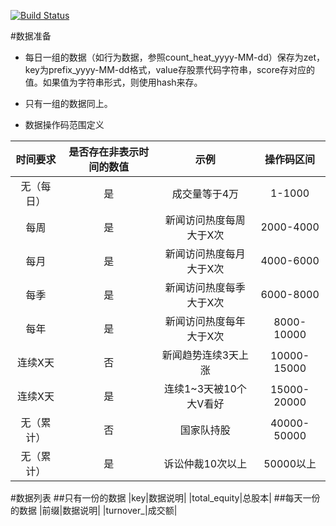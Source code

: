 [![Build Status](https://travis-ci.org/ysrotciv/backtesting.svg?branch=master)](https://travis-ci.org/ysrotciv/backtesting)

#数据准备
* 每日一组的数据（如行为数据，参照count_heat_yyyy-MM-dd）保存为zet，key为prefix_yyyy-MM-dd格式，value存股票代码字符串，score存对应的值。如果值为字符串形式，则使用hash来存。
* 只有一组的数据同上。

* 数据操作码范围定义

|时间要求|是否存在非表示时间的数值|示例|操作码区间|
|:---:|:---:|:---:|:---:|
|无（每日）|是|成交量等于4万|1-1000|
|每周|是|新闻访问热度每周大于X次|2000-4000|
|每月|是|新闻访问热度每月大于X次|4000-6000|
|每季|是|新闻访问热度每季大于X次|6000-8000|
|每年|是|新闻访问热度每年大于X次|8000-10000|
|连续X天|否|新闻趋势连续3天上涨|10000-15000|
|连续X天|是|连续1~3天被10个大V看好|15000-20000|
|无（累计）|否|国家队持股|40000-50000|
|无（累计）|是|诉讼仲裁10次以上|50000以上|

#数据列表
##只有一份的数据
|key|数据说明|
|total_equity|总股本|
##每天一份的数据
|前缀|数据说明|
|turnover_|成交额|
